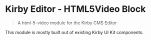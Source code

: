 # Kirby Editor - HTML5Video Block

> A html-5-video module for the Kirby CMS Editor

This module is mostly built out of existing Kirby UI Kit components.
